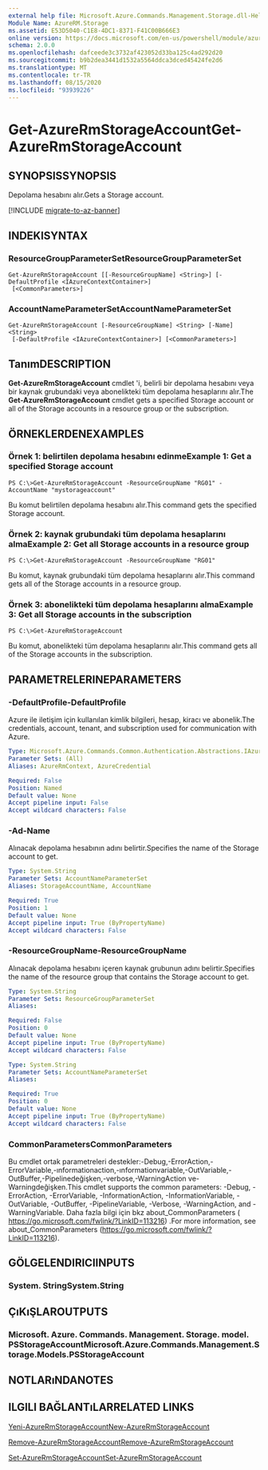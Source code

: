 ```yaml
---
external help file: Microsoft.Azure.Commands.Management.Storage.dll-Help.xml
Module Name: AzureRM.Storage
ms.assetid: E53D5040-C1E8-4DC1-8371-F41C00B666E3
online version: https://docs.microsoft.com/en-us/powershell/module/azurerm.storage/get-azurermstorageaccount
schema: 2.0.0
ms.openlocfilehash: dafceede3c3732af423052d33ba125c4ad292d20
ms.sourcegitcommit: b9b2dea3441d1532a5564ddca3dced45424fe2d6
ms.translationtype: MT
ms.contentlocale: tr-TR
ms.lasthandoff: 08/15/2020
ms.locfileid: "93939226"
---
```

# <span data-ttu-id="fd3e4-101">Get-AzureRmStorageAccount</span><span class="sxs-lookup"><span data-stu-id="fd3e4-101">Get-AzureRmStorageAccount</span></span>

## <span data-ttu-id="fd3e4-102">SYNOPSIS</span><span class="sxs-lookup"><span data-stu-id="fd3e4-102">SYNOPSIS</span></span>
<span data-ttu-id="fd3e4-103">Depolama hesabını alır.</span><span class="sxs-lookup"><span data-stu-id="fd3e4-103">Gets a Storage account.</span></span>

[!INCLUDE [migrate-to-az-banner](../../includes/migrate-to-az-banner.md)]

## <span data-ttu-id="fd3e4-104">INDEKI</span><span class="sxs-lookup"><span data-stu-id="fd3e4-104">SYNTAX</span></span>

### <span data-ttu-id="fd3e4-105">ResourceGroupParameterSet</span><span class="sxs-lookup"><span data-stu-id="fd3e4-105">ResourceGroupParameterSet</span></span>
```
Get-AzureRmStorageAccount [[-ResourceGroupName] <String>] [-DefaultProfile <IAzureContextContainer>]
 [<CommonParameters>]
```

### <span data-ttu-id="fd3e4-106">AccountNameParameterSet</span><span class="sxs-lookup"><span data-stu-id="fd3e4-106">AccountNameParameterSet</span></span>
```
Get-AzureRmStorageAccount [-ResourceGroupName] <String> [-Name] <String>
 [-DefaultProfile <IAzureContextContainer>] [<CommonParameters>]
```

## <span data-ttu-id="fd3e4-107">Tanım</span><span class="sxs-lookup"><span data-stu-id="fd3e4-107">DESCRIPTION</span></span>
<span data-ttu-id="fd3e4-108">**Get-AzureRmStorageAccount** cmdlet 'i, belirli bir depolama hesabını veya bir kaynak grubundaki veya abonelikteki tüm depolama hesaplarını alır.</span><span class="sxs-lookup"><span data-stu-id="fd3e4-108">The **Get-AzureRmStorageAccount** cmdlet gets a specified Storage account or all of the Storage accounts in a resource group or the subscription.</span></span>

## <span data-ttu-id="fd3e4-109">ÖRNEKLERDEN</span><span class="sxs-lookup"><span data-stu-id="fd3e4-109">EXAMPLES</span></span>

### <span data-ttu-id="fd3e4-110">Örnek 1: belirtilen depolama hesabını edinme</span><span class="sxs-lookup"><span data-stu-id="fd3e4-110">Example 1: Get a specified Storage account</span></span>
```
PS C:\>Get-AzureRmStorageAccount -ResourceGroupName "RG01" -AccountName "mystorageaccount"
```

<span data-ttu-id="fd3e4-111">Bu komut belirtilen depolama hesabını alır.</span><span class="sxs-lookup"><span data-stu-id="fd3e4-111">This command gets the specified Storage account.</span></span>

### <span data-ttu-id="fd3e4-112">Örnek 2: kaynak grubundaki tüm depolama hesaplarını alma</span><span class="sxs-lookup"><span data-stu-id="fd3e4-112">Example 2: Get all Storage accounts in a resource group</span></span>
```
PS C:\>Get-AzureRmStorageAccount -ResourceGroupName "RG01"
```

<span data-ttu-id="fd3e4-113">Bu komut, kaynak grubundaki tüm depolama hesaplarını alır.</span><span class="sxs-lookup"><span data-stu-id="fd3e4-113">This command gets all of the Storage accounts in a resource group.</span></span>

### <span data-ttu-id="fd3e4-114">Örnek 3: abonelikteki tüm depolama hesaplarını alma</span><span class="sxs-lookup"><span data-stu-id="fd3e4-114">Example 3:  Get all Storage accounts in the subscription</span></span>
```
PS C:\>Get-AzureRmStorageAccount
```

<span data-ttu-id="fd3e4-115">Bu komut, abonelikteki tüm depolama hesaplarını alır.</span><span class="sxs-lookup"><span data-stu-id="fd3e4-115">This command gets all of the Storage accounts in the subscription.</span></span>

## <span data-ttu-id="fd3e4-116">PARAMETRELERINE</span><span class="sxs-lookup"><span data-stu-id="fd3e4-116">PARAMETERS</span></span>

### <span data-ttu-id="fd3e4-117">-DefaultProfile</span><span class="sxs-lookup"><span data-stu-id="fd3e4-117">-DefaultProfile</span></span>
<span data-ttu-id="fd3e4-118">Azure ile iletişim için kullanılan kimlik bilgileri, hesap, kiracı ve abonelik.</span><span class="sxs-lookup"><span data-stu-id="fd3e4-118">The credentials, account, tenant, and subscription used for communication with Azure.</span></span>

```yaml
Type: Microsoft.Azure.Commands.Common.Authentication.Abstractions.IAzureContextContainer
Parameter Sets: (All)
Aliases: AzureRmContext, AzureCredential

Required: False
Position: Named
Default value: None
Accept pipeline input: False
Accept wildcard characters: False
```

### <span data-ttu-id="fd3e4-119">-Ad</span><span class="sxs-lookup"><span data-stu-id="fd3e4-119">-Name</span></span>
<span data-ttu-id="fd3e4-120">Alınacak depolama hesabının adını belirtir.</span><span class="sxs-lookup"><span data-stu-id="fd3e4-120">Specifies the name of the Storage account to get.</span></span>

```yaml
Type: System.String
Parameter Sets: AccountNameParameterSet
Aliases: StorageAccountName, AccountName

Required: True
Position: 1
Default value: None
Accept pipeline input: True (ByPropertyName)
Accept wildcard characters: False
```

### <span data-ttu-id="fd3e4-121">-ResourceGroupName</span><span class="sxs-lookup"><span data-stu-id="fd3e4-121">-ResourceGroupName</span></span>
<span data-ttu-id="fd3e4-122">Alınacak depolama hesabını içeren kaynak grubunun adını belirtir.</span><span class="sxs-lookup"><span data-stu-id="fd3e4-122">Specifies the name of the resource group that contains the Storage account to get.</span></span>

```yaml
Type: System.String
Parameter Sets: ResourceGroupParameterSet
Aliases:

Required: False
Position: 0
Default value: None
Accept pipeline input: True (ByPropertyName)
Accept wildcard characters: False
```

```yaml
Type: System.String
Parameter Sets: AccountNameParameterSet
Aliases:

Required: True
Position: 0
Default value: None
Accept pipeline input: True (ByPropertyName)
Accept wildcard characters: False
```

### <span data-ttu-id="fd3e4-123">CommonParameters</span><span class="sxs-lookup"><span data-stu-id="fd3e4-123">CommonParameters</span></span>
<span data-ttu-id="fd3e4-124">Bu cmdlet ortak parametreleri destekler:-Debug,-ErrorAction,-ErrorVariable,-ınformationaction,-ınformationvariable,-OutVariable,-OutBuffer,-Pipelinedeğişken,-verbose,-WarningAction ve-Warningdeğişken.</span><span class="sxs-lookup"><span data-stu-id="fd3e4-124">This cmdlet supports the common parameters: -Debug, -ErrorAction, -ErrorVariable, -InformationAction, -InformationVariable, -OutVariable, -OutBuffer, -PipelineVariable, -Verbose, -WarningAction, and -WarningVariable.</span></span> <span data-ttu-id="fd3e4-125">Daha fazla bilgi için bkz about_CommonParameters ( https://go.microsoft.com/fwlink/?LinkID=113216) .</span><span class="sxs-lookup"><span data-stu-id="fd3e4-125">For more information, see about_CommonParameters (https://go.microsoft.com/fwlink/?LinkID=113216).</span></span>

## <span data-ttu-id="fd3e4-126">GÖLGELENDIRICI</span><span class="sxs-lookup"><span data-stu-id="fd3e4-126">INPUTS</span></span>

### <span data-ttu-id="fd3e4-127">System. String</span><span class="sxs-lookup"><span data-stu-id="fd3e4-127">System.String</span></span>

## <span data-ttu-id="fd3e4-128">ÇıKıŞLAR</span><span class="sxs-lookup"><span data-stu-id="fd3e4-128">OUTPUTS</span></span>

### <span data-ttu-id="fd3e4-129">Microsoft. Azure. Commands. Management. Storage. model. PSStorageAccount</span><span class="sxs-lookup"><span data-stu-id="fd3e4-129">Microsoft.Azure.Commands.Management.Storage.Models.PSStorageAccount</span></span>

## <span data-ttu-id="fd3e4-130">NOTLARıNDA</span><span class="sxs-lookup"><span data-stu-id="fd3e4-130">NOTES</span></span>

## <span data-ttu-id="fd3e4-131">ILGILI BAĞLANTıLAR</span><span class="sxs-lookup"><span data-stu-id="fd3e4-131">RELATED LINKS</span></span>

[<span data-ttu-id="fd3e4-132">Yeni-AzureRmStorageAccount</span><span class="sxs-lookup"><span data-stu-id="fd3e4-132">New-AzureRmStorageAccount</span></span>](./New-AzureRmStorageAccount.md)

[<span data-ttu-id="fd3e4-133">Remove-AzureRmStorageAccount</span><span class="sxs-lookup"><span data-stu-id="fd3e4-133">Remove-AzureRmStorageAccount</span></span>](./Remove-AzureRmStorageAccount.md)

[<span data-ttu-id="fd3e4-134">Set-AzureRmStorageAccount</span><span class="sxs-lookup"><span data-stu-id="fd3e4-134">Set-AzureRmStorageAccount</span></span>](./Set-AzureRmStorageAccount.md)


